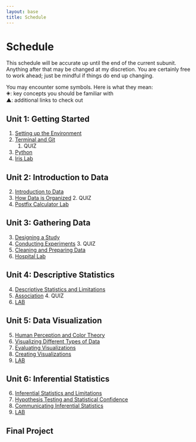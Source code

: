 ```yaml
---
layout: base
title: Schedule
---
```

# Schedule
This schedule will be accurate up until the end of the current subunit. Anything after that may be changed at my discretion. You are certainly free to work ahead; just be mindful if things do end up changing.

<div class="Legend">
You may encounter some symbols. Here is what they mean: <br>
🞛: key concepts you should be familiar with<br>
▲: additional links to check out
</div>

## Unit 1: Getting Started
  1. [Setting up the Environment]({{site.baseurl}}/units/01/01/)
  1. [Terminal and Git]({{site.baseurl}}/units/01/02/)
     1. QUIZ
  1. [Python]({{site.baseurl}}/units/01/03/)
  1. [Iris Lab]({{site.baseurl}}/units/01/04/)

## Unit 2: Introduction to Data
  2. [Introduction to Data]({{site.baseurl}}/units/02/01/)
  2. [How Data is Organized]({{site.baseurl}}/units/02/02/)
     2. QUIZ
  2. [Postfix Calculator Lab]({{site.baseurl}}/units/02/03/)

## Unit 3: Gathering Data
  3. [Designing a Study]({{site.baseurl}}/units/03/01)
  3. [Conducting Experiments]({{site.baseurl}}/units/03/02)
     3. QUIZ
  3. [Cleaning and Preparing Data]({{site.baseurl}}/units/03/03)
  3. [Hospital Lab]({{site.baseurl}}/units/03/04/)

## Unit 4: Descriptive Statistics
  4. [Descriptive Statistics and Limitations]({{site.baseurl}}/units/04/01/)
  4. [Association]({{site.baseurl}}/units/04/03/)
     4. QUIZ
  4. [LAB]({{site.baseurl}}/units/04/05/)

## Unit 5: Data Visualization
  5. [Human Perception and Color Theory]({{site.baseurl}}/units/05/01/)
  5. [Visualizing Different Types of Data]({{site.baseurl}}/units/05/02/)
  5. [Evaluating Visualizations]({{site.baseurl}}/units/05/03/)
  5. [Creating Visualizations]({{site.baseurl}}/units/05/04)
  5. [LAB]({{site.baseurl}}/units/05/05/)

## Unit 6: Inferential Statistics
  6. [Inferential Statistics and Limitations]({{site.baseurl}}/units/06/01/)
  6. [Hypothesis Testing and Statistical Confidence]({{site.baseurl}}/units/06/02/)
  6. [Communicating Inferential Statistics]({{site.baseurl}}/units/06/03)
  6. [LAB]({{site.baseurl}}/units/06/04/)

## Final Project